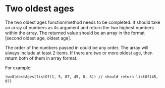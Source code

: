 # Two oldest ages

The two oldest ages function/method needs to be completed. It should take an array of numbers as its argument and
return the two highest numbers within the array. The returned value should be an array in the format
[second oldest age, oldest age].

The order of the numbers passed in could be any order. The array will always include at least 2 items. If there are two
or more oldest age, then return both of them in array format.

For example:

    twoOldestAges(listOf(1, 5, 87, 45, 8, 8)) // should return listOf(45, 87)
